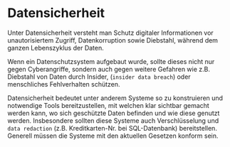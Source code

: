 # Datensicherheit

Unter Datensicherheit versteht man Schutz digitaler Informationen vor unautorisiertem Zugriff, Datenkorruption sowie Diebstahl, während dem ganzen
Lebenszyklus der Daten.

Wenn ein Datenschutzsystem aufgebaut wurde, sollte dieses nicht nur gegen Cyberangriffe, sondern auch gegen weitere Gefahren wie z.B. Diebstahl von
Daten durch Insider, (`insider data breach`) oder menschliches Fehlverhalten schützen.

Datensicherheit bedeutet unter anderem Systeme so zu konstruieren und notwendige Tools bereitzustellen, mit welchen klar sichtbar gemacht werden
kann, wo sich geschützte Daten befinden und wie diese genutzt werden. Insbesondere sollten diese Systeme auch Verschlüsselung und `data
redaction` (z.B. Kreditkarten-Nr. bei SQL-Datenbank) bereitstellen. Generell müssen die Systeme mit den aktuellen Gesetzen konform sein.